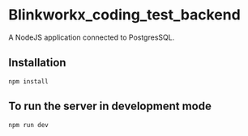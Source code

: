 # Blinkworkx_coding_test_backend

A NodeJS application connected to PostgresSQL.

## Installation

`npm install`

## To run the server in development mode

`npm run dev`
